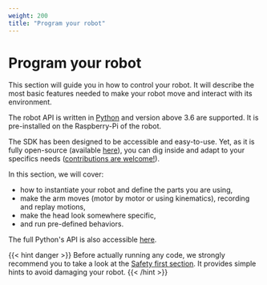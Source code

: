 ```yaml
---
weight: 200
title: "Program your robot"
---
```


# Program your robot

This section will guide you in how to control your robot. It will describe the most basic features needed to make your robot move and interact with its environment.

The robot API is written in [Python](https://www.python.org) and version above 3.6 are supported. It is pre-installed on the Raspberry-Pi of the robot.

The SDK has been designed to be accessible and easy-to-use. Yet, as it is fully open-source (available [here](https://github.com/pollen-robotics/reachy)), you can dig inside and adapt to your specifics needs ([contributions are welcome!](https://github.com/pollen-robotics/reachy/blob/master/CONTRIBUTING.md)). 

In this section, we will cover:
* how to instantiate your robot and define the parts you are using,
* make the arm moves (motor by motor or using kinematics), recording and replay motions,
* make the head look somewhere specific,
* and run pre-defined behaviors.

The full Python's API is also accessible [here](TODO).

{{< hint danger >}}
Before actually running any code, we strongly recommend you to take a look at the [Safety first section](../posts/safety). It provides simple hints to avoid damaging your robot.
{{< /hint >}}

<!-- The more advanced topics (like using [Unity](https://unity.com) for instance) will be discussed in their own section. -->

